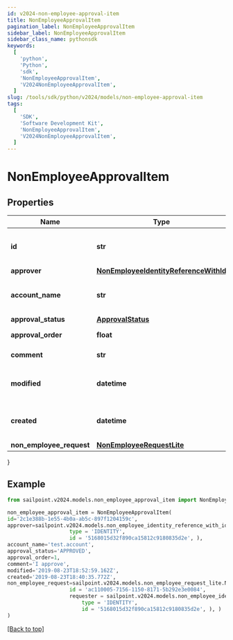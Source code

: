 ```yaml
---
id: v2024-non-employee-approval-item
title: NonEmployeeApprovalItem
pagination_label: NonEmployeeApprovalItem
sidebar_label: NonEmployeeApprovalItem
sidebar_class_name: pythonsdk
keywords:
  [
    'python',
    'Python',
    'sdk',
    'NonEmployeeApprovalItem',
    'V2024NonEmployeeApprovalItem',
  ]
slug: /tools/sdk/python/v2024/models/non-employee-approval-item
tags:
  [
    'SDK',
    'Software Development Kit',
    'NonEmployeeApprovalItem',
    'V2024NonEmployeeApprovalItem',
  ]
---
```


# NonEmployeeApprovalItem

## Properties

| Name | Type | Description | Notes |
| --- | --- | --- | --- |
| **id** | **str** | Non-Employee approval item id | [optional] |
| **approver** | [**NonEmployeeIdentityReferenceWithId**](non-employee-identity-reference-with-id) |  | [optional] |
| **account_name** | **str** | Requested identity account name | [optional] |
| **approval_status** | [**ApprovalStatus**](approval-status) |  | [optional] |
| **approval_order** | **float** | Approval order | [optional] |
| **comment** | **str** | comment of approver | [optional] |
| **modified** | **datetime** | When the request was last modified. | [optional] |
| **created** | **datetime** | When the request was created. | [optional] |
| **non_employee_request** | [**NonEmployeeRequestLite**](non-employee-request-lite) |  | [optional] |

}

## Example

```python
from sailpoint.v2024.models.non_employee_approval_item import NonEmployeeApprovalItem

non_employee_approval_item = NonEmployeeApprovalItem(
id='2c1e388b-1e55-4b0a-ab5c-897f1204159c',
approver=sailpoint.v2024.models.non_employee_identity_reference_with_id.NonEmployeeIdentityReferenceWithId(
                    type = 'IDENTITY',
                    id = '5168015d32f890ca15812c9180835d2e', ),
account_name='test.account',
approval_status='APPROVED',
approval_order=1,
comment='I approve',
modified='2019-08-23T18:52:59.162Z',
created='2019-08-23T18:40:35.772Z',
non_employee_request=sailpoint.v2024.models.non_employee_request_lite.NonEmployeeRequestLite(
                    id = 'ac110005-7156-1150-8171-5b292e3e0084',
                    requester = sailpoint.v2024.models.non_employee_identity_reference_with_id.NonEmployeeIdentityReferenceWithId(
                        type = 'IDENTITY',
                        id = '5168015d32f890ca15812c9180835d2e', ), )
)

```

[[Back to top]](#)
